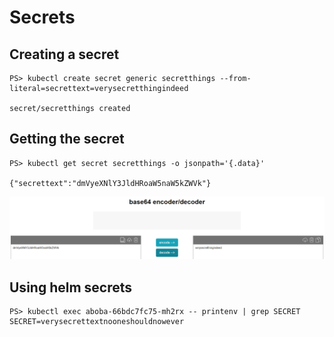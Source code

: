 # Secrets

## Creating a secret
```shell
PS> kubectl create secret generic secretthings --from-literal=secrettext=verysecretthingindeed

secret/secretthings created
```

## Getting the secret
```shell
PS> kubectl get secret secretthings -o jsonpath='{.data}'

{"secrettext":"dmVyeXNlY3JldHRoaW5naW5kZWVk"}
```
![](./files/SECRET-1.png)

## Using helm secrets
```shell
PS> kubectl exec aboba-66bdc7fc75-mh2rx -- printenv | grep SECRET
SECRET=verysecrettextnooneshouldnowever

```
